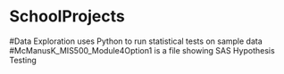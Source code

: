 # SchoolProjects

#Data Exploration uses Python to run statistical tests on sample data
#McManusK_MIS500_Module4Option1 is a file showing SAS Hypothesis Testing
